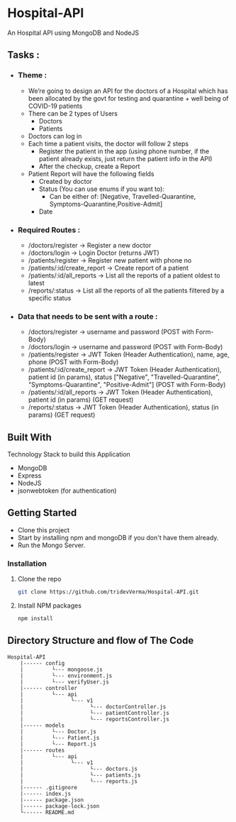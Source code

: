# Hospital-API
An Hospital API using MongoDB and NodeJS

## Tasks :
* ### Theme :
  - We’re going to design an API for the doctors of a Hospital which has been allocated by the govt for testing and quarantine + well being of COVID-19 patients
  - There can be 2 types of Users
    - Doctors
    - Patients
  - Doctors can log in
  - Each time a patient visits, the doctor will follow 2 steps
    - Register the patient in the app (using phone number, if the patient already exists, just return the patient info in the API)
    - After the checkup, create a Report
  - Patient Report will have the following fields
    - Created by doctor
    - Status (You can use enums if you want to):
      - Can be either of: [Negative, Travelled-Quarantine, Symptoms-Quarantine,Positive-Admit]
    - Date

* ### Required Routes :
  - /doctors/register → Register a new doctor
  - /doctors/login → Login Doctor (returns JWT)
  - /patients/register → Register new patient with phone no
  - /patients/:id/create_report → Create report of a patient
  - /patients/:id/all_reports → List all the reports of a patient oldest to latest
  - /reports/:status → List all the reports of all the patients filtered by a specific status

* ### Data that needs to be sent with a route :
  - /doctors/register → username and password (POST with Form-Body)
  - /doctors/login → username and password (POST with Form-Body)
  - /patients/register → JWT Token (Header Authentication), name, age, phone (POST with Form-Body)
  - /patients/:id/create_report → JWT Token (Header Authentication), patient id (in params), status ["Negative", "Travelled-Quarantine", "Symptoms-Quarantine", "Positive-Admit"] (POST with Form-Body)
  - /patients/:id/all_reports → JWT Token (Header Authentication), patient id (in params) (GET request)
  - /reports/:status → JWT Token (Header Authentication), status (in params) (GET request)

## Built With
Technology Stack to build this Application
* MongoDB
* Express
* NodeJS
* jsonwebtoken (for authentication)

## Getting Started
   * Clone this project
   * Start by installing npm and mongoDB if you don't have them already.
   * Run the Mongo Server.

### Installation

1. Clone the repo
   ```sh
   git clone https://github.com/tridevVerma/Hospital-API.git
   ```
2. Install NPM packages
   ```sh
   npm install
   ```
   
 ## Directory Structure and flow of The Code

    Hospital-API
        |------ config
        |         └--- mongoose.js
        |         └--- environment.js
        |         └--- verifyUser.js
        |------ controller
        |         └--- api
        |               └--- v1 
        |                     └--- doctorController.js
        |                     └--- patientController.js
        |                     └--- reportsController.js
        |------ models
        |         └--- Doctor.js
        |         └--- Patient.js
        |         └--- Report.js
        |------ routes
        |         └--- api
        |               └--- v1 
        |                     └--- doctors.js
        |                     └--- patients.js
        |                     └--- reports.js
        |------ .gitignore
        |------ index.js
        |------ package.json
        |------ package-lock.json
        └------ README.md
